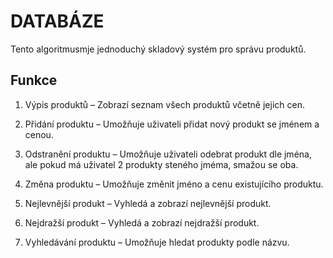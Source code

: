# DATABÁZE

Tento algoritmusmje jednoduchý skladový systém pro správu produktů.

## Funkce

1. Výpis produktů – Zobrazí seznam všech produktů včetně jejich cen.

2. Přidání produktu – Umožňuje uživateli přidat nový produkt se jménem a cenou.

3. Odstranění produktu – Umožňuje uživateli odebrat produkt dle jména, ale pokud má uživatel 2 produkty steného jméma, smažou se oba.

4. Změna produktu – Umožňuje změnit jméno a cenu existujícího produktu.

5. Nejlevnější produkt – Vyhledá a zobrazí nejlevnější produkt.

6. Nejdražší produkt – Vyhledá a zobrazí nejdražší produkt.

7. Vyhledávání produktu – Umožňuje hledat produkty podle názvu.
